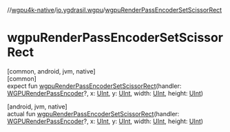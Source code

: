 //[wgpu4k-native](../../index.md)/[io.ygdrasil.wgpu](index.md)/[wgpuRenderPassEncoderSetScissorRect](wgpu-render-pass-encoder-set-scissor-rect.md)

# wgpuRenderPassEncoderSetScissorRect

[common, android, jvm, native]\
[common]\
expect fun [wgpuRenderPassEncoderSetScissorRect](wgpu-render-pass-encoder-set-scissor-rect.md)(handler: [WGPURenderPassEncoder](-w-g-p-u-render-pass-encoder/index.md)?, x: [UInt](https://kotlinlang.org/api/core/kotlin-stdlib/kotlin/-u-int/index.html), y: [UInt](https://kotlinlang.org/api/core/kotlin-stdlib/kotlin/-u-int/index.html), width: [UInt](https://kotlinlang.org/api/core/kotlin-stdlib/kotlin/-u-int/index.html), height: [UInt](https://kotlinlang.org/api/core/kotlin-stdlib/kotlin/-u-int/index.html))

[android, jvm, native]\
actual fun [wgpuRenderPassEncoderSetScissorRect](wgpu-render-pass-encoder-set-scissor-rect.md)(handler: [WGPURenderPassEncoder](-w-g-p-u-render-pass-encoder/index.md)?, x: [UInt](https://kotlinlang.org/api/core/kotlin-stdlib/kotlin/-u-int/index.html), y: [UInt](https://kotlinlang.org/api/core/kotlin-stdlib/kotlin/-u-int/index.html), width: [UInt](https://kotlinlang.org/api/core/kotlin-stdlib/kotlin/-u-int/index.html), height: [UInt](https://kotlinlang.org/api/core/kotlin-stdlib/kotlin/-u-int/index.html))